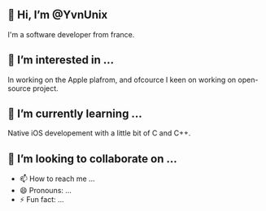 ## 👋 Hi, I’m @YvnUnix
I'm a software developer from france.
## 👀 I’m interested in ...
In working on the Apple plafrom, and ofcource I keen on working on open-source project.

## 🌱 I’m currently learning ...
Native iOS developement with a little bit of C and C++. 
## 💞️ I’m looking to collaborate on ...

- 📫 How to reach me ...
- 😄 Pronouns: ...
- ⚡ Fun fact: ...

<!---
YvnUnix/YvnUnix is a ✨ special ✨ repository because its `README.md` (this file) appears on your GitHub profile.
You can click the Preview link to take a look at your changes.
--->
